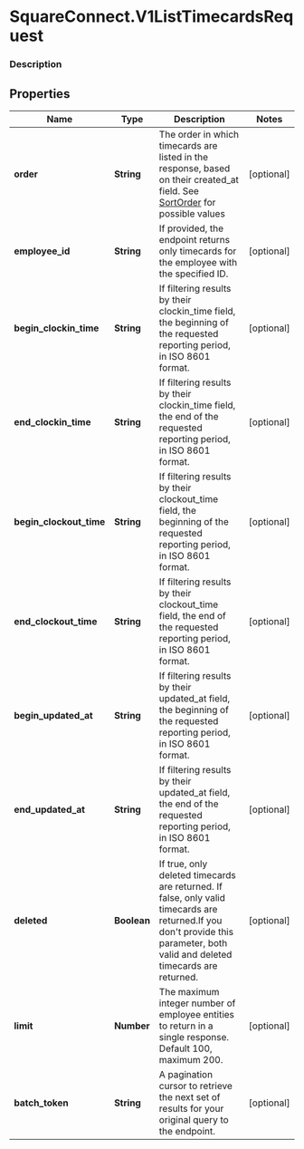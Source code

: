 # SquareConnect.V1ListTimecardsRequest

### Description



## Properties
Name | Type | Description | Notes
------------ | ------------- | ------------- | -------------
**order** | **String** | The order in which timecards are listed in the response, based on their created_at field. See [SortOrder](#type-sortorder) for possible values | [optional] 
**employee_id** | **String** | If provided, the endpoint returns only timecards for the employee with the specified ID. | [optional] 
**begin_clockin_time** | **String** | If filtering results by their clockin_time field, the beginning of the requested reporting period, in ISO 8601 format. | [optional] 
**end_clockin_time** | **String** | If filtering results by their clockin_time field, the end of the requested reporting period, in ISO 8601 format. | [optional] 
**begin_clockout_time** | **String** | If filtering results by their clockout_time field, the beginning of the requested reporting period, in ISO 8601 format. | [optional] 
**end_clockout_time** | **String** | If filtering results by their clockout_time field, the end of the requested reporting period, in ISO 8601 format. | [optional] 
**begin_updated_at** | **String** | If filtering results by their updated_at field, the beginning of the requested reporting period, in ISO 8601 format. | [optional] 
**end_updated_at** | **String** | If filtering results by their updated_at field, the end of the requested reporting period, in ISO 8601 format. | [optional] 
**deleted** | **Boolean** | If true, only deleted timecards are returned. If false, only valid timecards are returned.If you don&#39;t provide this parameter, both valid and deleted timecards are returned. | [optional] 
**limit** | **Number** | The maximum integer number of employee entities to return in a single response. Default 100, maximum 200. | [optional] 
**batch_token** | **String** | A pagination cursor to retrieve the next set of results for your original query to the endpoint. | [optional] 


